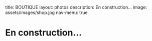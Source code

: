 title: BOUTIQUE
layout: photos 
description: En construction...
image: assets/images/shop.jpg 
nav-menu: true


# En construction...
